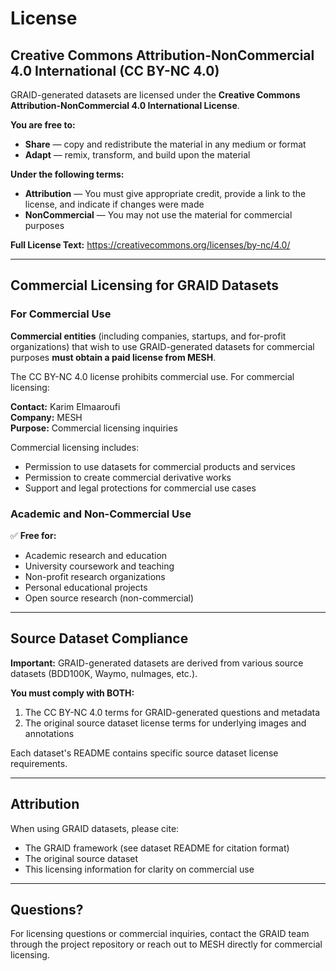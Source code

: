 # License

## Creative Commons Attribution-NonCommercial 4.0 International (CC BY-NC 4.0)

GRAID-generated datasets are licensed under the **Creative Commons Attribution-NonCommercial 4.0 International License**.

**You are free to:**
- **Share** — copy and redistribute the material in any medium or format
- **Adapt** — remix, transform, and build upon the material

**Under the following terms:**
- **Attribution** — You must give appropriate credit, provide a link to the license, and indicate if changes were made
- **NonCommercial** — You may not use the material for commercial purposes

**Full License Text:** https://creativecommons.org/licenses/by-nc/4.0/

---

## Commercial Licensing for GRAID Datasets

### For Commercial Use

**Commercial entities** (including companies, startups, and for-profit organizations) that wish to use GRAID-generated datasets for commercial purposes **must obtain a paid license from MESH**.

The CC BY-NC 4.0 license prohibits commercial use. For commercial licensing:

**Contact:** Karim Elmaaroufi  
**Company:** MESH  
**Purpose:** Commercial licensing inquiries

Commercial licensing includes:
- Permission to use datasets for commercial products and services
- Permission to create commercial derivative works  
- Support and legal protections for commercial use cases

### Academic and Non-Commercial Use

✅ **Free for:**
- Academic research and education
- University coursework and teaching
- Non-profit research organizations
- Personal educational projects
- Open source research (non-commercial)

---

## Source Dataset Compliance

**Important:** GRAID-generated datasets are derived from various source datasets (BDD100K, Waymo, nuImages, etc.).

**You must comply with BOTH:**
1. The CC BY-NC 4.0 terms for GRAID-generated questions and metadata
2. The original source dataset license terms for underlying images and annotations

Each dataset's README contains specific source dataset license requirements.

---

## Attribution

When using GRAID datasets, please cite:
- The GRAID framework (see dataset README for citation format)
- The original source dataset
- This licensing information for clarity on commercial use

---

## Questions?

For licensing questions or commercial inquiries, contact the GRAID team through the project repository or reach out to MESH directly for commercial licensing.